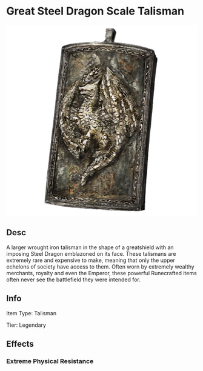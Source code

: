 # Great Steel Dragon Scale Talisman

![Copyrighted Image](GreatSteelDragonScaleTalisman.png)

## Desc

A larger wrought iron talisman in the shape of a greatshield with an imposing Steel Dragon emblazoned on its face. These talismans are extremely rare and expensive to make, meaning that only the upper echelons of society have access to them. Often worn by extremely wealthy merchants, royalty and even the Emperor, these powerful Runecrafted items often never see the battlefield they were intended for.

## Info

Item Type: Talisman

Tier: Legendary

## Effects

### Extreme Physical Resistance
